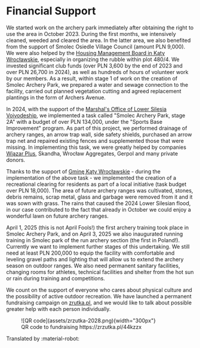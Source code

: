 # Financial Support

We started work on the archery park immediately after obtaining the right
to use the area in October 2023. During the first months, we intensively
cleaned, weeded and cleared the area. In the latter area, we also benefited
from the support of Smolec Osiedle Village Council (amount PLN 9,000). We
were also helped by the [Housing Management Board in Kąty Wrocławskie](https://zgmkwr.pl/),
especially in organizing the rubble within plot 480/4. We invested
significant club funds (over PLN 3,600 by the end of 2023 and over PLN
26,700 in 2024), as well as hundreds of hours of volunteer work by our
members. As a result, within stage 1 of work on the creation of Smolec
Archery Park, we prepared a water and sewage connection to the facility,
carried out planned vegetation cutting and agreed replacement plantings
in the form of Archers Avenue.

In 2024, with the support of the [Marshal's Office of Lower Silesia
Voivodeship](https://umwd.dolnyslask.pl/), we implemented a task called "Smolec Archery Park,
stage 2A" with a budget of over PLN 134,000, under the "Sports Base
Improvement" program. As part of this project, we performed drainage of
archery ranges, an arrow trap wall, side safety shields, purchased an
arrow trap net and repaired existing fences and supplemented those that
were missing. In implementing this task, we were greatly helped by
companies [Wiązar Plus](https://wiazar-plus.pl/), Skandha, Wrocław Aggregates, Gerpol and many
private donors.

Thanks to the support of [Gminę Kąty Wrocławskie](https://www.katywroclawskie.pl/) - during the
implementation of the above task - we implemented the creation of a
recreational clearing for residents as part of a local initiative (task
budget over PLN 18,000). The area of future archery ranges was
cultivated, stones, debris remains, scrap metal, glass and garbage were
removed from it and it was sown with grass. The rains that caused the
2024 Lower Silesian flood, in our case contributed to the fact that
already in October we could enjoy a wonderful lawn on future archery
ranges.

April 1, 2025 (this is not April Fools!) the first archery training took
place in Smolec Archery Park, and on April 3, 2025 we also inaugurated
running training in Smolec park of the run archery section (the first in
Poland!). Currently we want to implement further stages of this
undertaking. We still need at least PLN 200,000 to equip the facility
with comfortable and leveling gravel paths and lighting that will allow
us to extend the archery season on outdoor ranges. We also need permanent
sanitary facilities, changing rooms for athletes, technical facilities
and shelter from the hot sun or rain during training and competitions.

We count on the support of everyone who cares about physical culture and
the possibility of active outdoor recreation. We have launched a permanent
fundraising campaign on [zrutka.pl](https://zrzutka.pl/44kzzx), and we would like to talk about
possible greater help with each person individually.

<figure markdown="span">
  ![QR code](assets/zrzutka-2028.png){width="300px"}
  <figcaption>QR code to fundraising https://zrzutka.pl/44kzzx</figcaption>
</figure>

Translated by :material-robot:
